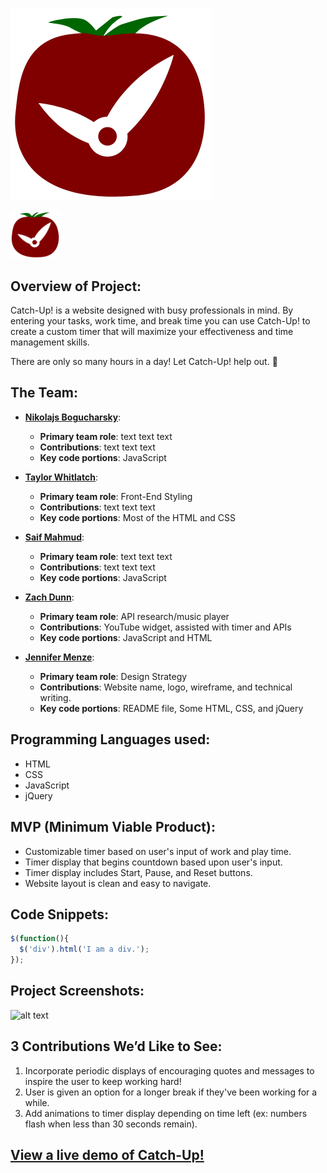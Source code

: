 ![](/images/new_logo.png)

<img src="/images/new_logo.png" alt="Drawing" style="width: 80px;"/>

## Overview of Project:
Catch-Up! is a website designed with busy professionals in mind. By entering your tasks, work time, and break time you can use Catch-Up! to create a custom timer that will maximize your effectiveness and time management skills. 

There are only so many hours in a day! Let Catch-Up! help out. :tomato: 

## The Team:
* **[Nikolajs Bogucharsky](https://github.com/niktechnopro)**: 
	* **Primary team role**: text text text
  	* **Contributions**:  text text text 
  	* **Key code portions**: JavaScript

* **[Taylor Whitlatch](https://github.com/TaylorWhitlatch)**: 
	* **Primary team role**: Front-End Styling
  	* **Contributions**:  text text text 
  	* **Key code portions**: Most of the HTML and CSS

* **[Saif Mahmud](https://github.com/saiftg)**:
	* **Primary team role**: text text text
  	* **Contributions**:  text text text 
  	* **Key code portions**: JavaScript 

* **[Zach Dunn](https://github.com/ZachDunn8)**: 
	* **Primary team role**: API research/music player
  	* **Contributions**:  YouTube widget, assisted with timer and APIs 
  	* **Key code portions**: JavaScript and HTML

* **[Jennifer Menze](https://github.com/jamenze)**: 
  	* **Primary team role**: Design Strategy
  	* **Contributions**:  Website name, logo, wireframe, and technical writing. 
  	* **Key code portions**: README file, Some HTML, CSS, and jQuery

## Programming Languages used:
* HTML
* CSS
* JavaScript
* jQuery

## MVP (Minimum Viable Product):
* Customizable timer based on user's input of work and play time.
* Timer display that begins countdown based upon user's input.
* Timer display includes Start, Pause, and Reset buttons.
* Website layout is clean and easy to navigate.


## Code Snippets:
```javascript
$(function(){
  $('div').html('I am a div.');
});
```

## Project Screenshots:
![alt text](https://i.pinimg.com/736x/02/a7/8a/02a78a1d9c8a6c94ecb633f7cfe6b849--smile-funny-stuff.jpg "Not the real image | do not use")

## 3 Contributions We’d Like to See:
1. Incorporate periodic displays of encouraging quotes and messages to inspire the user to keep working hard!
2. User is given an option for a longer break if they've been working for a while.
3. Add animations to timer display depending on time left (ex: numbers flash when less than 30 seconds remain).

## [View a live demo of Catch-Up!](https://www.google.com)
